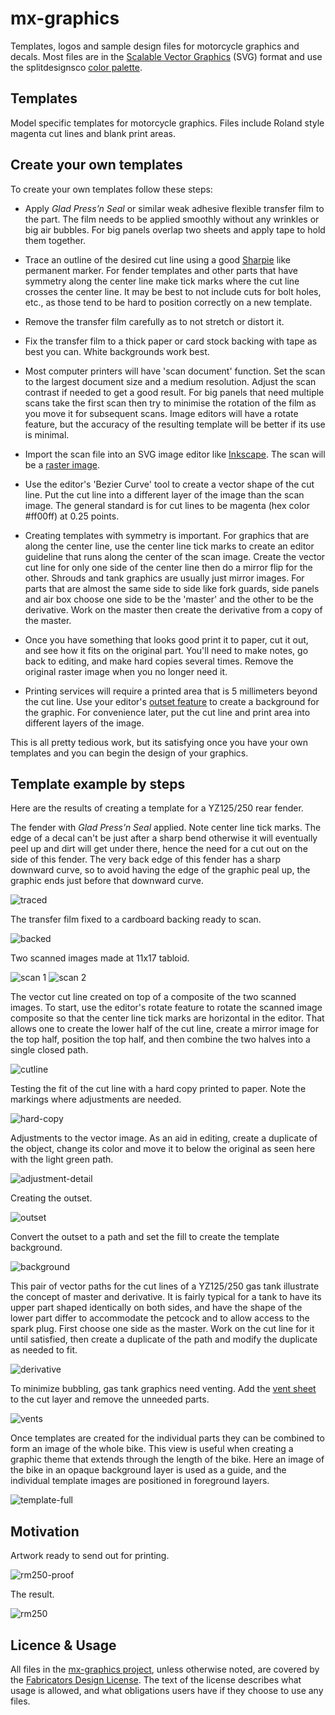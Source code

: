 # mx-graphics

Templates, logos and sample design files for motorcycle graphics and decals.  Most files are in the [Scalable Vector Graphics](https://en.wikipedia.org/wiki/Scalable_Vector_Graphics) (SVG) format and use the splitdesignsco [color palette](splitdesignsco.gpl).

## Templates

Model specific templates for motorcycle graphics.  Files include Roland style magenta cut lines and blank print areas.

## Create your own templates

To create your own templates follow these steps:

* Apply *Glad Press’n Seal* or similar weak adhesive flexible transfer film to the part.  The film needs to be applied smoothly without any wrinkles or big air bubbles.  For big panels overlap two sheets and apply tape to hold them together.

* Trace an outline of the desired cut line using a good [Sharpie](http://www.sharpie.com) like permanent marker.  For fender templates and other parts that have symmetry along the center line make tick marks where the cut line crosses the center line.  It may be best to not include cuts for bolt holes, etc., as those tend to be hard to position correctly on a new template.

* Remove the transfer film carefully as to not stretch or distort it.

* Fix the transfer film to a thick paper or card stock backing with tape as best you can.  White backgrounds work best.

* Most computer printers will have 'scan document' function.  Set the scan to the largest document size and a medium resolution.  Adjust the scan contrast if needed to get a good result.  For big panels that need multiple scans take the first scan then try to minimise the rotation of the film as you move it for subsequent scans.  Image editors will have a rotate feature, but the accuracy of the resulting template will be better if its use is minimal.

* Import the scan file into an SVG image editor like [Inkscape](https://inkscape.org).  The scan will be a [raster image](https://en.wikipedia.org/wiki/Raster_graphics).

* Use the editor's 'Bezier Curve' tool to create a vector shape of the cut line.  Put the cut line into a different layer of the image than the scan image.  The general standard is for cut lines to be magenta (hex color #ff00ff) at 0.25 points.

* Creating templates with symmetry is important.  For graphics that are along the center line, use the center line tick marks to create an editor guideline that runs along the center of the scan image.  Create the vector cut line for only one side of the center line then do a mirror flip for the other.  Shrouds and tank graphics are usually just mirror images.  For parts that are almost the same side to side like fork guards, side panels and air box choose one side to be the 'master' and the other to be the derivative.  Work on the master then create the derivative from a copy of the master.

* Once you have something that looks good print it to paper, cut it out, and see how it fits on the original part.  You'll need to make notes, go back to editing, and make hard copies several times.  Remove the original raster image when you no longer need it.

* Printing services will require a printed area that is 5 millimeters beyond the cut line.  Use your editor's [outset feature](https://inkscape.org/en/doc/tutorials/advanced/tutorial-advanced.html) to create a background for the graphic.  For convenience later, put the cut line and print area into different layers of the image.

This is all pretty tedious work, but its satisfying once you have your own templates and you can begin the design of your graphics.

## Template example by steps

Here are the results of creating a template for a YZ125/250 rear fender.

The fender with *Glad Press’n Seal* applied.  Note center line tick marks.  The edge of a decal can't be just after a sharp bend otherwise it will eventually peel up and dirt will get under there, hence the need for a cut out on the side of this fender.  The very back edge of this fender has a sharp downward curve, so to avoid having the edge of the graphic peal up, the graphic ends just before that downward curve.

![traced](readme-files/traced.png)

The transfer film fixed to a cardboard backing ready to scan.

![backed](readme-files/backed.png)

Two scanned images made at 11x17 tabloid.

![scan 1](readme-files/scan-1.png)
![scan 2](readme-files/scan-2.png)

The vector cut line created on top of a composite of the two scanned images.  To start, use the editor's rotate feature to rotate the scanned image composite so that the center line tick marks are horizontal in the editor.  That allows one to create the lower half of the cut line, create a mirror image for the top half, position the top half, and then combine the two halves into a single closed path.

![cutline](readme-files/cutline.png)

Testing the fit of the cut line with a hard copy printed to paper.  Note the markings where adjustments are needed.

![hard-copy](readme-files/hard-copy.png)

Adjustments to the vector image.  As an aid in editing, create a duplicate of the object, change its color and move it to below the original as seen here with the light green path.

![adjustment-detail](readme-files/adjustment-detail.png)

Creating the outset.

![outset](readme-files/outset.png)

Convert the outset to a path and set the fill to create the template background.

![background](readme-files/background.png)

This pair of vector paths for the cut lines of a YZ125/250 gas tank illustrate the concept of master and derivative.  It is fairly typical for a tank to have its upper part shaped identically on both sides, and have the shape of the lower part differ to accommodate the petcock and to allow access to the spark plug.  First choose one side as the master.  Work on the cut line for it until satisfied, then create a duplicate of the path and modify the duplicate as needed to fit.

![derivative](readme-files/derivative.png)

To minimize bubbling, gas tank graphics need venting.  Add the [vent sheet](templates/generic/tank-vent-sheet.svg) to the cut layer and remove the unneeded parts.

![vents](readme-files/vents.png)

Once templates are created for the individual parts they can be combined to form an image of the whole bike. This view is useful when creating a graphic theme that extends through the length of the bike.  Here an image of the bike in an opaque background layer is used as a guide, and the individual template images are positioned in foreground layers.

![template-full](readme-files/template-full.png)

## Motivation

Artwork ready to send out for printing.

![rm250-proof](readme-files/rm250-proof.png)

The result.

![rm250](readme-files/rm250.png)


## Licence & Usage

All files in the [mx-graphics project](https://github.com/moto-design/mx-graphics), unless otherwise noted, are covered by the [Fabricators Design License](https://github.com/moto-design/mx-graphics/blob/master/fabricators-design-license.txt).  The text of the license describes what usage is allowed, and what obligations users have if they choose to use any files.
